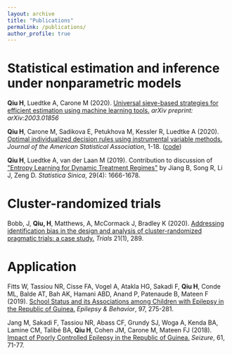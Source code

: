 ```yaml
---
layout: archive
title: "Publications"
permalink: /publications/
author_profile: true
---
```


<!-- {% if author.googlescholar %}-->
<!--  You can also find my articles on <u><a href="{{author.googlescholar}}">my Google Scholar profile</a>.</u>-->
<!--{% endif %}-->

<!--{% include base_path %}-->

<!--{% for post in site.publications reversed %}-->
<!--  {% include archive-single.html %}-->
<!--{% endfor %}-->

# Statistical estimation and inference under nonparametric models

**Qiu H**, Luedtke A, Carone M (2020). [Universal sieve-based strategies for efficient estimation using machine
learning tools.](https://arxiv.org/abs/2003.01856) *arXiv preprint: arXiv:2003.01856*

**Qiu H**, Carone M, Sadikova E, Petukhova M, Kessler R, Luedtke A (2020). [Optimal individualized decision
rules using instrumental variable methods.](https://www.tandfonline.com/doi/abs/10.1080/01621459.2020.1745814) *Journal of the American Statistical Association*, 1-18. ([code](https://www.tandfonline.com/doi/suppl/10.1080/01621459.2020.1745814?scroll=top))

**Qiu H**, Luedtke A, van der Laan M (2019). Contribution to discussion of ["Entropy Learning for Dynamic
Treatment Regimes"](http://www3.stat.sinica.edu.tw/statistica/oldpdf/A29N41-9.pdf?vol=29&num=4&art=10) by Jiang B, Song R, Li J, Zeng D. *Statistica Sinica*, 29(4): 1666-1678.

# Cluster-randomized trials

Bobb, J, **Qiu, H**, Matthews, A, McCormack J, Bradley K (2020). [Addressing identification bias in the design
and analysis of cluster-randomized pragmatic trials: a case study.](https://trialsjournal.biomedcentral.com/articles/10.1186/s13063-020-4148-z) *Trials* 21(1), 289.

# Application

Fitts W, Tassiou NR, Cisse FA, Vogel A, Atakla HG, Sakadi F, **Qiu H**, Conde ML, Balde AT, Bah AK,
Hamani ABD, Anand P, Patenaude B, Mateen F (2019). [School Status and its Associations among Children
with Epilepsy in the Republic of Guinea.](https://pubmed.ncbi.nlm.nih.gov/31260925/) *Epilepsy & Behavior*, 97, 275-281.

Jang M, Sakadi F, Tassiou NR, Abass CF, Grundy SJ, Woga A, Kenda BA, Lamine CM, Talibé BA, **Qiu H**,
Cohen JM, Carone M, Mateen FJ (2018). [Impact of Poorly Controlled Epilepsy in the Republic of Guinea.](https://pubmed.ncbi.nlm.nih.gov/30114675/)
*Seizure*, 61, 71-77.
